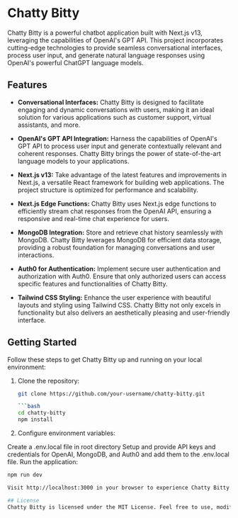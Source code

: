 # Chatty Bitty

Chatty Bitty is a powerful chatbot application built with Next.js v13, leveraging the capabilities of OpenAI's GPT API. This project incorporates cutting-edge technologies to provide seamless conversational interfaces, process user input, and generate natural language responses using OpenAI's powerful ChatGPT language models.

## Features

- **Conversational Interfaces:** Chatty Bitty is designed to facilitate engaging and dynamic conversations with users, making it an ideal solution for various applications such as customer support, virtual assistants, and more.

- **OpenAI's GPT API Integration:** Harness the capabilities of OpenAI's GPT API to process user input and generate contextually relevant and coherent responses. Chatty Bitty brings the power of state-of-the-art language models to your applications.

- **Next.js v13:** Take advantage of the latest features and improvements in Next.js, a versatile React framework for building web applications. The project structure is optimized for performance and scalability.

- **Next.js Edge Functions:** Chatty Bitty uses Next.js edge functions to efficiently stream chat responses from the OpenAI API, ensuring a responsive and real-time chat experience for users.

- **MongoDB Integration:** Store and retrieve chat history seamlessly with MongoDB. Chatty Bitty leverages MongoDB for efficient data storage, providing a robust foundation for managing conversations and user interactions.

- **Auth0 for Authentication:** Implement secure user authentication and authorization with Auth0. Ensure that only authorized users can access specific features and functionalities of Chatty Bitty.

- **Tailwind CSS Styling:** Enhance the user experience with beautiful layouts and styling using Tailwind CSS. Chatty Bitty not only excels in functionality but also delivers an aesthetically pleasing and user-friendly interface.

## Getting Started

Follow these steps to get Chatty Bitty up and running on your local environment:

1. Clone the repository:
   ```bash
   git clone https://github.com/your-username/chatty-bitty.git

   ```bash
   cd chatty-bitty
   npm install

2. Configure environment variables:

Create a .env.local file in root directory
Setup and provide API keys and credentials for OpenAI, MongoDB, and Auth0 and add them to the .env.local file.
Run the application:
```bash
npm run dev

Visit http://localhost:3000 in your browser to experience Chatty Bitty.

## License
Chatty Bitty is licensed under the MIT License. Feel free to use, modify, and distribute the code for your own projects.


